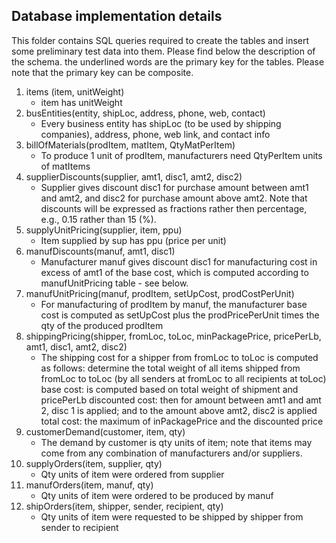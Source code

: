 ## Database implementation details

This folder contains SQL queries required to create the tables and insert some preliminary test data into them. Please find below the description of the schema. the underlined words are the primary key for the tables. Please note that the primary key can be composite.

1. items (item, unitWeight)
	- item has unitWeight
2. busEntities(entity, shipLoc, address, phone, web, contact)
	- Every business entity has shipLoc (to be used by shipping companies), address, phone, web link, and contact info
3. billOfMaterials(prodItem, matItem, QtyMatPerItem)
	- To produce 1 unit of prodItem, manufacturers need QtyPerItem units of matItems
4. supplierDiscounts(supplier, amt1, disc1, amt2, disc2)
	- Supplier gives discount disc1 for purchase amount between amt1 and amt2, and disc2 for purchase amount above amt2. Note that discounts will be expressed as fractions rather then percentage, e.g., 0.15 rather than 15 (%).
5. supplyUnitPricing(supplier, item, ppu)
	- Item supplied by sup has ppu (price per unit)
6. manufDiscounts(manuf, amt1, disc1)
	- Manufacturer manuf gives discount disc1 for manufacturing cost in excess of amt1 of the base cost, which is computed according to manufUnitPricing table 	- see below.
7. manufUnitPricing(manuf, prodItem, setUpCost, prodCostPerUnit)
	- For manufacturing of prodItem by manuf, the manufacturer base cost is computed as setUpCost plus the prodPricePerUnit times the qty of the produced prodItem
8. shippingPricing(shipper, fromLoc, toLoc, minPackagePrice, pricePerLb, amt1, disc1, amt2, disc2)
	- The shipping cost for a shipper from fromLoc to toLoc is computed as follows: determine the total weight of all items shipped from fromLoc to toLoc (by all senders at fromLoc to all recipients at toLoc) base cost: is computed based on total weight of shipment and pricePerLb discounted cost: then for amount between amt1 and amt 2, disc 1 is applied; and to the amount above amt2, disc2 is applied total cost: the maximum of inPackagePrice and the discounted price
9. customerDemand(customer, item, qty)
	- The demand by customer is qty units of item; note that items may come from any combination of manufacturers and/or suppliers.
10. supplyOrders(item, supplier, qty)
	- Qty units of item were ordered from supplier
11. manufOrders(item, manuf, qty)
	- Qty units of item were ordered to be produced by manuf
12. shipOrders(item, shipper, sender, recipient, qty)
	- Qty units of item were requested to be shipped by shipper from sender to recipient